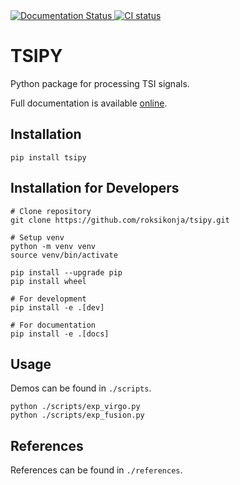 <a href='https://tsipy.readthedocs.io/en/latest/?badge=latest'>
    <img src='https://readthedocs.org/projects/tsipy/badge/?version=latest' alt='Documentation Status' />
</a>
<a href='https://github.com/roksikonja/tsipy/actions/workflows/ci.yml'>
    <img src='https://github.com/roksikonja/tsipy/actions/workflows/ci.yml/badge.svg' alt='CI status' />
</a>

# TSIPY

Python package for processing TSI signals.

Full documentation is available [online](https://tsipy.readthedocs.io/).

## Installation

    pip install tsipy


## Installation for Developers

    # Clone repository
    git clone https://github.com/roksikonja/tsipy.git
    
    # Setup venv
    python -m venv venv
    source venv/bin/activate

    pip install --upgrade pip
    pip install wheel

    # For development
    pip install -e .[dev]

    # For documentation
    pip install -e .[docs]


## Usage

Demos can be found in ```./scripts```.

    python ./scripts/exp_virgo.py
    python ./scripts/exp_fusion.py

## References

References can be found in ```./references```.
